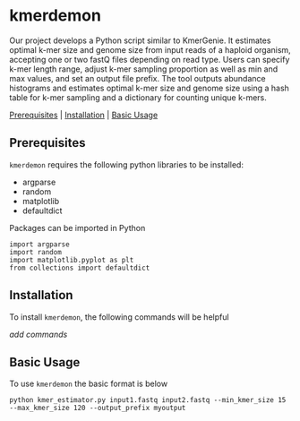 # kmerdemon

Our project develops a Python script similar to KmerGenie. It estimates optimal k-mer size and genome size from input reads of a haploid organism, accepting one or two fastQ files depending on read type. Users can specify k-mer length range, adjust k-mer sampling proportion as well as min and max values, and set an output file prefix. The tool outputs abundance histograms and estimates optimal k-mer size and genome size using a hash table for k-mer sampling and a dictionary for counting unique k-mers.

[Prerequisites](#prerequisites) | [Installation](#install) | [Basic Usage](#usage) 

<a name="prerequisites"></a>
## Prerequisites
`kmerdemon` requires the following python libraries to be installed:
- argparse
- random
- matplotlib
- defaultdict

Packages can be imported in Python
```
import argparse
import random
import matplotlib.pyplot as plt
from collections import defaultdict
```

<a name="install"></a>
## Installation
To install `kmerdemon`, the following commands will be helpful

*add commands*

<a name="usage"></a>
## Basic Usage

To use `kmerdemon` the basic format is below
```
python kmer_estimator.py input1.fastq input2.fastq --min_kmer_size 15 --max_kmer_size 120 --output_prefix myoutput
```

